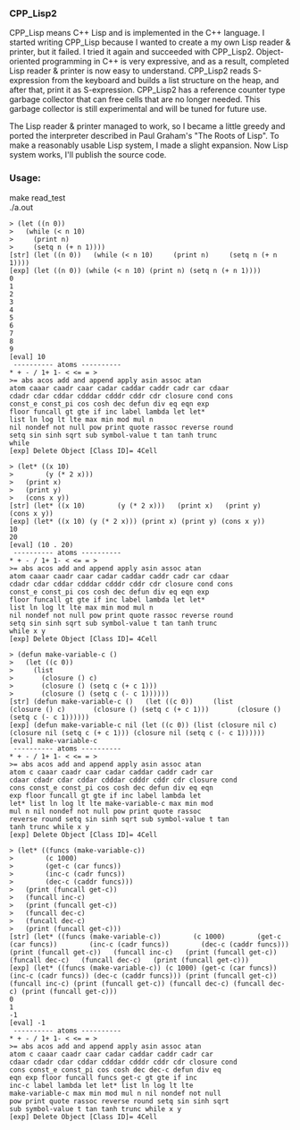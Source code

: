 ### CPP_Lisp2

CPP_Lisp means C++ Lisp and is implemented in the C++ language.
I started writing CPP_Lisp because I wanted to create a my own Lisp reader & printer, but it failed.
I tried it again and succeeded with CPP_Lisp2.
Object-oriented programming in C++ is very expressive, and as a result, completed Lisp reader & printer is now easy to understand.
CPP_Lisp2 reads S-expression from the keyboard and builds a list structure on the heap, and after that, print it as S-expression.
CPP_Lisp2 has a reference counter type garbage collector that can free cells that are no longer needed.
This garbage collector is still experimental and will be tuned for future use.

The Lisp reader & printer managed to work, so I became a little greedy and ported the interpreter described in Paul Graham's "The Roots of Lisp".
To make a reasonably usable Lisp system, I made a slight expansion.
Now Lisp system works, I'll publish the source code.

### Usage:
make read_test  
./a.out  
```
> (let ((n 0))
>   (while (< n 10)
>     (print n)
>     (setq n (+ n 1))))
[str] (let ((n 0))   (while (< n 10)     (print n)     (setq n (+ n 1))))
[exp] (let ((n 0)) (while (< n 10) (print n) (setq n (+ n 1))))
0
1
2
3
4
5
6
7
8
9
[eval] 10
 ---------- atoms ----------
* + - / 1+ 1- < <= = >
>= abs acos add and append apply asin assoc atan
atom caaar caadr caar cadar caddar caddr cadr car cdaar
cdadr cdar cddar cdddar cdddr cddr cdr closure cond cons
const_e const_pi cos cosh dec defun div eq eqn exp
floor funcall gt gte if inc label lambda let let*
list ln log lt lte max min mod mul n
nil nondef not null pow print quote rassoc reverse round
setq sin sinh sqrt sub symbol-value t tan tanh trunc
while
[exp] Delete Object [Class ID]= 4Cell

> (let* ((x 10)
>        (y (* 2 x)))
>   (print x)
>   (print y)
>   (cons x y))
[str] (let* ((x 10)        (y (* 2 x)))   (print x)   (print y)   (cons x y))
[exp] (let* ((x 10) (y (* 2 x))) (print x) (print y) (cons x y))
10
20
[eval] (10 . 20)
 ---------- atoms ----------
* + - / 1+ 1- < <= = >
>= abs acos add and append apply asin assoc atan
atom caaar caadr caar cadar caddar caddr cadr car cdaar
cdadr cdar cddar cdddar cdddr cddr cdr closure cond cons
const_e const_pi cos cosh dec defun div eq eqn exp
floor funcall gt gte if inc label lambda let let*
list ln log lt lte max min mod mul n
nil nondef not null pow print quote rassoc reverse round
setq sin sinh sqrt sub symbol-value t tan tanh trunc
while x y
[exp] Delete Object [Class ID]= 4Cell

> (defun make-variable-c ()
>   (let ((c 0))
>     (list
>       (closure () c)
>       (closure () (setq c (+ c 1)))
>       (closure () (setq c (- c 1))))))
[str] (defun make-variable-c ()   (let ((c 0))     (list       (closure () c)       (closure () (setq c (+ c 1)))       (closure () (setq c (- c 1))))))
[exp] (defun make-variable-c nil (let ((c 0)) (list (closure nil c) (closure nil (setq c (+ c 1))) (closure nil (setq c (- c 1))))))
[eval] make-variable-c
 ---------- atoms ----------
* + - / 1+ 1- < <= = >
>= abs acos add and append apply asin assoc atan
atom c caaar caadr caar cadar caddar caddr cadr car
cdaar cdadr cdar cddar cdddar cdddr cddr cdr closure cond
cons const_e const_pi cos cosh dec defun div eq eqn
exp floor funcall gt gte if inc label lambda let
let* list ln log lt lte make-variable-c max min mod
mul n nil nondef not null pow print quote rassoc
reverse round setq sin sinh sqrt sub symbol-value t tan
tanh trunc while x y
[exp] Delete Object [Class ID]= 4Cell

> (let* ((funcs (make-variable-c))
>        (c 1000)
>        (get-c (car funcs))
>        (inc-c (cadr funcs))
>        (dec-c (caddr funcs)))
>   (print (funcall get-c))
>   (funcall inc-c)
>   (print (funcall get-c))
>   (funcall dec-c)
>   (funcall dec-c)
>   (print (funcall get-c)))
[str] (let* ((funcs (make-variable-c))        (c 1000)        (get-c (car funcs))        (inc-c (cadr funcs))        (dec-c (caddr funcs)))   (print (funcall get-c))   (funcall inc-c)   (print (funcall get-c))   (funcall dec-c)   (funcall dec-c)   (print (funcall get-c)))
[exp] (let* ((funcs (make-variable-c)) (c 1000) (get-c (car funcs)) (inc-c (cadr funcs)) (dec-c (caddr funcs))) (print (funcall get-c)) (funcall inc-c) (print (funcall get-c)) (funcall dec-c) (funcall dec-c) (print (funcall get-c)))
0
1
-1
[eval] -1
 ---------- atoms ----------
* + - / 1+ 1- < <= = >
>= abs acos add and append apply asin assoc atan
atom c caaar caadr caar cadar caddar caddr cadr car
cdaar cdadr cdar cddar cdddar cdddr cddr cdr closure cond
cons const_e const_pi cos cosh dec dec-c defun div eq
eqn exp floor funcall funcs get-c gt gte if inc
inc-c label lambda let let* list ln log lt lte
make-variable-c max min mod mul n nil nondef not null
pow print quote rassoc reverse round setq sin sinh sqrt
sub symbol-value t tan tanh trunc while x y
[exp] Delete Object [Class ID]= 4Cell
```
